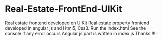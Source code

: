 # Real-Estate-FrontEnd-UIKit
Real estate frontend developed on UIKit
Real estate property frontend developed in angular js and Html5, Css3.
Run the index.html
See the console if any error occurs
Angular js part is written in index.js 
Thanks !!!!
